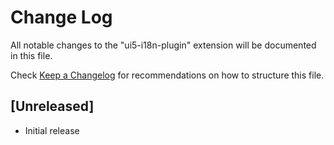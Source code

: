 # Change Log

All notable changes to the "ui5-i18n-plugin" extension will be documented in this file.

Check [Keep a Changelog](http://keepachangelog.com/) for recommendations on how to structure this file.

## [Unreleased]

- Initial release